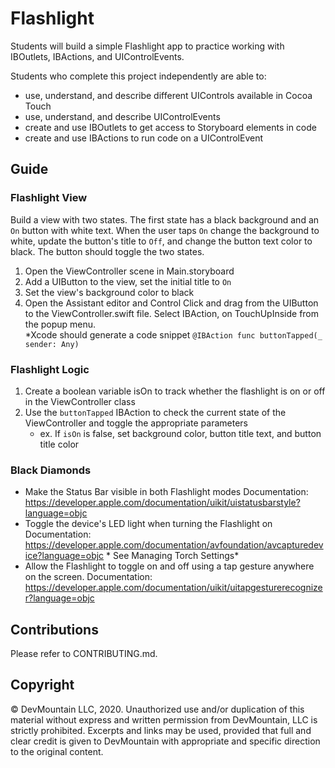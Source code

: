 # Flashlight

Students will build a simple Flashlight app to practice working with IBOutlets, IBActions, and UIControlEvents. 

Students who complete this project independently are able to:

* use, understand, and describe different UIControls available in Cocoa Touch
* use, understand, and describe UIControlEvents
* create and use IBOutlets to get access to Storyboard elements in code
* create and use IBActions to run code on a UIControlEvent 

## Guide

### Flashlight View

Build a view with two states. The first state has a black background and an `On` button with white text. When the user taps `On` change the background to white, update the button's title to `Off`, and change the button text color to black. The button should toggle the two states.

1. Open the ViewController scene in Main.storyboard
2. Add a UIButton to the view, set the initial title to `On`
3. Set the view's background color to black
4. Open the Assistant editor and Control Click and drag from the UIButton to the ViewController.swift file.  Select IBAction, on TouchUpInside from the popup menu.  
*Xcode should generate a code snippet  ```@IBAction func buttonTapped(_ sender: Any)``` 

### Flashlight Logic

1. Create a boolean variable isOn to track whether the flashlight is on or off in the ViewController class
2. Use the ```buttonTapped``` IBAction to check the current state of the ViewController and toggle the appropriate parameters
    * ex. If `isOn` is false, set background color, button title text, and button title color

### Black Diamonds

* Make the Status Bar visible in both Flashlight modes
Documentation: https://developer.apple.com/documentation/uikit/uistatusbarstyle?language=objc
* Toggle the device's LED light when turning the Flashlight on
Documentation: https://developer.apple.com/documentation/avfoundation/avcapturedevice?language=objc * See Managing Torch Settings*
* Allow the Flashlight to toggle on and off using a tap gesture anywhere on the screen.
Documentation: https://developer.apple.com/documentation/uikit/uitapgesturerecognizer?language=objc

## Contributions

Please refer to CONTRIBUTING.md.

## Copyright

© DevMountain LLC, 2020. Unauthorized use and/or duplication of this material without express and written permission from DevMountain, LLC is strictly prohibited. Excerpts and links may be used, provided that full and clear credit is given to DevMountain with appropriate and specific direction to the original content.
